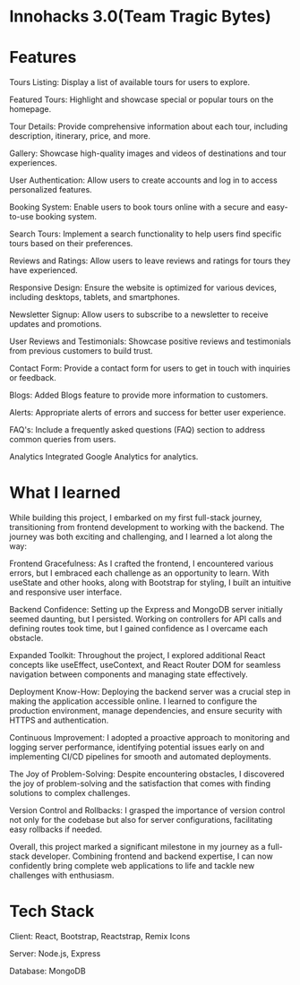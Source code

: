 # Innohacks 3.0(Team Tragic Bytes)
# Features
Tours Listing: Display a list of available tours for users to explore.

Featured Tours: Highlight and showcase special or popular tours on the homepage.

Tour Details: Provide comprehensive information about each tour, including description, itinerary, price, and more.

Gallery: Showcase high-quality images and videos of destinations and tour experiences.

User Authentication: Allow users to create accounts and log in to access personalized features.

Booking System: Enable users to book tours online with a secure and easy-to-use booking system.

Search Tours: Implement a search functionality to help users find specific tours based on their preferences.

Reviews and Ratings: Allow users to leave reviews and ratings for tours they have experienced.

Responsive Design: Ensure the website is optimized for various devices, including desktops, tablets, and smartphones.

Newsletter Signup: Allow users to subscribe to a newsletter to receive updates and promotions.

User Reviews and Testimonials: Showcase positive reviews and testimonials from previous customers to build trust.

Contact Form: Provide a contact form for users to get in touch with inquiries or feedback.

Blogs: Added Blogs feature to provide more information to customers.

Alerts: Appropriate alerts of errors and success for better user experience.

FAQ's: Include a frequently asked questions (FAQ) section to address common queries from users.

Analytics Integrated Google Analytics for analytics.


# What I learned
While building this project, I embarked on my first full-stack journey, transitioning from frontend development to working with the backend. The journey was both exciting and challenging, and I learned a lot along the way:

Frontend Gracefulness: As I crafted the frontend, I encountered various errors, but I embraced each challenge as an opportunity to learn. With useState and other hooks, along with Bootstrap for styling, I built an intuitive and responsive user interface.

Backend Confidence: Setting up the Express and MongoDB server initially seemed daunting, but I persisted. Working on controllers for API calls and defining routes took time, but I gained confidence as I overcame each obstacle.

Expanded Toolkit: Throughout the project, I explored additional React concepts like useEffect, useContext, and React Router DOM for seamless navigation between components and managing state effectively.

Deployment Know-How: Deploying the backend server was a crucial step in making the application accessible online. I learned to configure the production environment, manage dependencies, and ensure security with HTTPS and authentication.

Continuous Improvement: I adopted a proactive approach to monitoring and logging server performance, identifying potential issues early on and implementing CI/CD pipelines for smooth and automated deployments.

The Joy of Problem-Solving: Despite encountering obstacles, I discovered the joy of problem-solving and the satisfaction that comes with finding solutions to complex challenges.

Version Control and Rollbacks: I grasped the importance of version control not only for the codebase but also for server configurations, facilitating easy rollbacks if needed.

Overall, this project marked a significant milestone in my journey as a full-stack developer. Combining frontend and backend expertise, I can now confidently bring complete web applications to life and tackle new challenges with enthusiasm.

# Tech Stack
Client: React, Bootstrap, Reactstrap, Remix Icons

Server: Node.js, Express

Database: MongoDB

